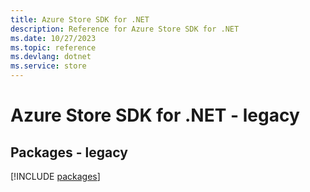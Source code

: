 ```yaml
---
title: Azure Store SDK for .NET
description: Reference for Azure Store SDK for .NET
ms.date: 10/27/2023
ms.topic: reference
ms.devlang: dotnet
ms.service: store
---
```

# Azure Store SDK for .NET - legacy
## Packages - legacy
[!INCLUDE [packages](store-index.md)]